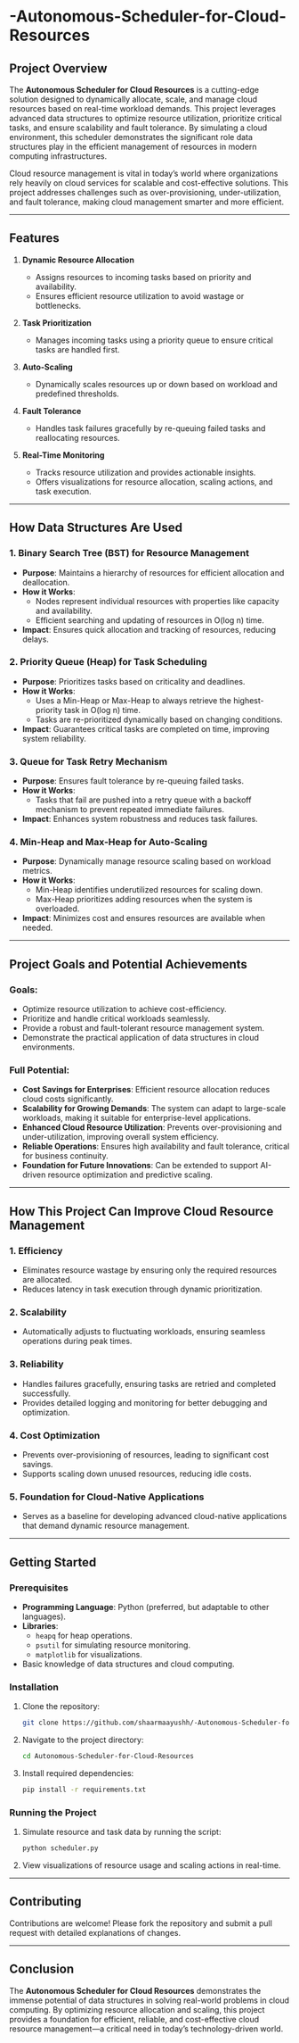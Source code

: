 # -Autonomous-Scheduler-for-Cloud-Resources


## Project Overview

The **Autonomous Scheduler for Cloud Resources** is a cutting-edge solution designed to dynamically allocate, scale, and manage cloud resources based on real-time workload demands. This project leverages advanced data structures to optimize resource utilization, prioritize critical tasks, and ensure scalability and fault tolerance. By simulating a cloud environment, this scheduler demonstrates the significant role data structures play in the efficient management of resources in modern computing infrastructures.

Cloud resource management is vital in today’s world where organizations rely heavily on cloud services for scalable and cost-effective solutions. This project addresses challenges such as over-provisioning, under-utilization, and fault tolerance, making cloud management smarter and more efficient.

---

## Features

1. **Dynamic Resource Allocation**
   - Assigns resources to incoming tasks based on priority and availability.
   - Ensures efficient resource utilization to avoid wastage or bottlenecks.

2. **Task Prioritization**
   - Manages incoming tasks using a priority queue to ensure critical tasks are handled first.

3. **Auto-Scaling**
   - Dynamically scales resources up or down based on workload and predefined thresholds.

4. **Fault Tolerance**
   - Handles task failures gracefully by re-queuing failed tasks and reallocating resources.

5. **Real-Time Monitoring**
   - Tracks resource utilization and provides actionable insights.
   - Offers visualizations for resource allocation, scaling actions, and task execution.

---

## How Data Structures Are Used

### 1. **Binary Search Tree (BST)** for Resource Management
   - **Purpose**: Maintains a hierarchy of resources for efficient allocation and deallocation.
   - **How it Works**:
     - Nodes represent individual resources with properties like capacity and availability.
     - Efficient searching and updating of resources in O(log n) time.
   - **Impact**: Ensures quick allocation and tracking of resources, reducing delays.

### 2. **Priority Queue (Heap)** for Task Scheduling
   - **Purpose**: Prioritizes tasks based on criticality and deadlines.
   - **How it Works**:
     - Uses a Min-Heap or Max-Heap to always retrieve the highest-priority task in O(log n) time.
     - Tasks are re-prioritized dynamically based on changing conditions.
   - **Impact**: Guarantees critical tasks are completed on time, improving system reliability.

### 3. **Queue** for Task Retry Mechanism
   - **Purpose**: Ensures fault tolerance by re-queuing failed tasks.
   - **How it Works**:
     - Tasks that fail are pushed into a retry queue with a backoff mechanism to prevent repeated immediate failures.
   - **Impact**: Enhances system robustness and reduces task failures.

### 4. **Min-Heap and Max-Heap** for Auto-Scaling
   - **Purpose**: Dynamically manage resource scaling based on workload metrics.
   - **How it Works**:
     - Min-Heap identifies underutilized resources for scaling down.
     - Max-Heap prioritizes adding resources when the system is overloaded.
   - **Impact**: Minimizes cost and ensures resources are available when needed.

---

## Project Goals and Potential Achievements

### Goals:
- Optimize resource utilization to achieve cost-efficiency.
- Prioritize and handle critical workloads seamlessly.
- Provide a robust and fault-tolerant resource management system.
- Demonstrate the practical application of data structures in cloud environments.

### Full Potential:
- **Cost Savings for Enterprises**: Efficient resource allocation reduces cloud costs significantly.
- **Scalability for Growing Demands**: The system can adapt to large-scale workloads, making it suitable for enterprise-level applications.
- **Enhanced Cloud Resource Utilization**: Prevents over-provisioning and under-utilization, improving overall system efficiency.
- **Reliable Operations**: Ensures high availability and fault tolerance, critical for business continuity.
- **Foundation for Future Innovations**: Can be extended to support AI-driven resource optimization and predictive scaling.

---

## How This Project Can Improve Cloud Resource Management

### 1. **Efficiency**
- Eliminates resource wastage by ensuring only the required resources are allocated.
- Reduces latency in task execution through dynamic prioritization.

### 2. **Scalability**
- Automatically adjusts to fluctuating workloads, ensuring seamless operations during peak times.

### 3. **Reliability**
- Handles failures gracefully, ensuring tasks are retried and completed successfully.
- Provides detailed logging and monitoring for better debugging and optimization.

### 4. **Cost Optimization**
- Prevents over-provisioning of resources, leading to significant cost savings.
- Supports scaling down unused resources, reducing idle costs.

### 5. **Foundation for Cloud-Native Applications**
- Serves as a baseline for developing advanced cloud-native applications that demand dynamic resource management.

---

## Getting Started

### Prerequisites
- **Programming Language**: Python (preferred, but adaptable to other languages).
- **Libraries**:
  - `heapq` for heap operations.
  - `psutil` for simulating resource monitoring.
  - `matplotlib` for visualizations.
- Basic knowledge of data structures and cloud computing.

### Installation
1. Clone the repository:
   ```bash
   git clone https://github.com/shaarmaayushh/-Autonomous-Scheduler-for-Cloud-Resources.git
   ```
2. Navigate to the project directory:
   ```bash
   cd Autonomous-Scheduler-for-Cloud-Resources
   ```
3. Install required dependencies:
   ```bash
   pip install -r requirements.txt
   ```

### Running the Project
1. Simulate resource and task data by running the script:
   ```bash
   python scheduler.py
   ```
2. View visualizations of resource usage and scaling actions in real-time.

---

## Contributing
Contributions are welcome! Please fork the repository and submit a pull request with detailed explanations of changes.

---

## Conclusion
The **Autonomous Scheduler for Cloud Resources** demonstrates the immense potential of data structures in solving real-world problems in cloud computing. By optimizing resource allocation and scaling, this project provides a foundation for efficient, reliable, and cost-effective cloud resource management—a critical need in today’s technology-driven world.

